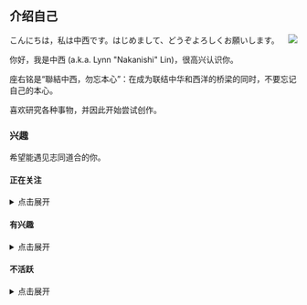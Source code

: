 ## 介绍自己

<a href="https://github.com/anuraghazra/github-readme-stats">
  <img align="right" src="https://github-readme-stats.vercel.app/api?username=KisaragiChihaya&count_private=true&show_icons=true&title_color=1264fb&icon_color=2743d2&locale=cn" />
</a>

こんにちは，私は中西です。はじめまして、どうぞよろしくお願いします。

你好，我是中西 (a.k.a. Lynn "Nakanishi" Lin)，很高兴认识你。

座右铭是“聯結中西，勿忘本心”：在成为联结中华和西洋的桥梁的同时，不要忘记自己的本心。

喜欢研究各种事物，并因此开始尝试创作。

### 兴趣

希望能遇见志同道合的你。

#### 正在关注

<details>
<summary>点击展开</summary>

##### 日本偶像

- 偶像大师系列
  - 偶像大师（アイドルマスター、THE iDOLM@STER）
  - 偶像大师 灰姑娘女孩（アイドルマスター シンデレラガールズ、THE iDOLM@STER CINDERELLA GIRLS）
  - 偶像大师 百万现场！（アイドルマスター ミリオンライブ!、THE iDOLM@STER MILLION LIVE!）
- LoveLive!系列
  - μ's
- IDOLY PRIDE 系列
  - 月光风暴（月のテンペスト、Tsuki no Tempest / Moon Tempest）
  - SUNNY PEACE（サニーピース）
  - 長瀬麻奈
  - TRINITYAiLE
  - LizNoir
- 超时空要塞系列
  - Walküre（ワルキューレ、Valkyrie）

##### 计算机

- 自由软件
- GNU/Linux
- 编程语言
  - C
  - C++
  - Python
- 脚本语言
  - JavaScript
- 标记语言
  - HTML
  - CSS
  - Markdown
- 3D 建模
  - Blender
  - Cinema 4D

##### 音乐

- 流派
  - J-Pop
  - Pop Rock
  - Indle Pop
  - City Pop
  - New Wave
  - EDM
- 歌手
  - 三森すずこ
  - 今井麻美
  - 中森明菜
  - iri
  - 仮谷せいら
  - 大比良瑞希
  - 別野加奈
  - 辻诗音
  - 安田レイ
- 乐手
  - 西本りみ
- 乐队 / 组合
  - サカナクション
  - 765THEATER ALLSTARS
  - μ's
  - 放課後ティータイム
  - Galileo Galilei→BBHF
  - きのこ帝国
  - スピッツ
  - NONA REEVES
  - Awesome City Club
  - SPiCYSOL
  - パソコン音楽クラブ
  - Humbert Humbert
  - 水曜日のカンパネラ
  - ずっと真夜中でいいのに。
  - ヨルシカ
  - YOASOBI
  - back number
  - ORESAMA
  - Indigo La End & DADARAY & ゲスの極み乙女。

##### 语言文字

- 汉藏语系
  - 现代标准汉语
  - 官话
  - 粤语
- 日本－琉球语系
  - 日语
- 印欧语系
  - 英语
  - 德语
  - 俄语
  - 法语

- 语言学与应用语言学
- 汉语言文字学
- 字体排印学与字体设计学

##### 游戏

- FPS
  - 叛乱：沙漠风暴（Insurgency: Sandstorm）
  - 战术小队（Squad）
  - 泰坦陨落 2（Titanfall 2）
- 音乐节奏
  - 偶像大师 星耀季节（アイドルマスター スターリットシーズン、THE iDOLM@STER Starlit Season）
  - 偶像大师 星光舞台（アイドルマスター ステラステージ、THE iDOLM@STER Stalla Stage）
  - 偶像大师 白金星光（アイドルマスター プラチナスターズ、THE iDOLM@STER PLATINUM STARS）
  - 偶像大师 全力以赴（アイドルマスター ワンフォーオール、THE iDOLM@STER ONE FOR ALL）
  - 偶像大师 闪耀祭典（アイドルマスター シャイニーフェスタ、THE iDOLM@STER SHINY FESTA）
  - 偶像大师 百万现场！ 剧场时光（アイドルマスター ミリオンライブ！ シアターデイズ、THE iDOLM@STER MILLION LIVE! THEATER DAYS）
  - 偶像大师 灰姑娘女孩 星光舞台（アイドルマスター シンデレラガールズ スターライトステージ、THE iDOLM@STER CINDERELLA GIRLS STARLIGHT STAGE）
  - LoveLive! 学园偶像祭（ラブライブ！スクールアイドルフェスティバル、LoveLive! School iDOL festival）
- 驾驶
  - 湾岸 Mid-Night Maximum Tune 系列
  - 头文字 D Arcade Stage 系列
  - 极限竞速：地平线 4（Forza Horizon 4）
  - 极限竞速：地平线 3（Forza Horizon 3）
  - 极限竞速 6：巅峰（Forza Motorsport 6: Apex）
  - 极品飞车（Need For Speed）
  - 极品飞车：最高通缉（Need For Speed: Most Wanted）
  - 极品飞车：复仇（Need for Speed: Payback）
  - 飙酷车神 2（The Crew 2）
  - 欧洲卡车模拟 2（Euro Truck Simulator 2）
- 其他
  - 偶像大师 POPLINKS（アイドルマスター ポップリンクス、THE iDOLM@STER POPLINKS）
  - 偶像大师 闪耀色彩（アイドルマスター シャイニーカラーズ、THE iDOLM@STER SHINY COLORS）
  - 偶像大师 灰姑娘女孩（アイドルマスター シンデレラガールズ、THE iDOLM@STER CINDERELLA GIRLS）
  - 偶像大师 百万现场！（アイドルマスター ミリオンライブ!、THE iDOLM@STER MILLION LIVE!）
  - LoveLive! 学园偶像祭：群星闪耀（ラブライブ！スクールアイドルフェスティバル ALL STARS、LoveLive! School iDOL festival All Stars）
  - VA-11 Hall-A：赛博朋克酒保行动（VA-11 Hall-A: Cyberpunk Bartender Action）
  - 极乐迪斯科（Disco Elysium）
  - 城市：天际线（Cities: Skylines）
  - 无人深空（No Man's Sky）
  - 异星旅人（ASTRONEER）
  - 微软模拟飞行（Microsoft Flight Simulator）

##### 运输

- 轨道交通
  - 铁路及高速铁路
  - 地铁
  - 轻轨
  - 有轨电车
- 汽车

##### 电子

- Sony
- Android
- 摄影
- 业余无线电
</details>

#### 有兴趣

<details>
<summary>点击展开</summary>

- 少女 ☆ 歌剧 Revue Starlight 系列
- Wake Up Girls!
- 偶像活动！系列
- 美妙系列
- 秋元康
</details>

#### 不活跃

<details>
<summary>点击展开</summary>

- VOCALOID 系列
- 东方 Project 系列
- 阳炎 Project 系列
- 天朝铁道少女
- 轻音少女
</details>
